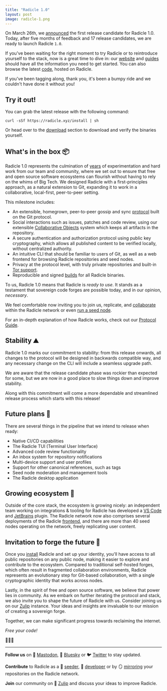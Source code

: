 ```yaml
---
title: "Radicle 1.0"
layout: post
image: radicle-1.png
---
```


On March 26th, we [announced][rc1] the first release candidate for Radicle 1.0.
Today, after five months of feedback and 17 release candidates, we are ready to
launch Radicle `1.0`.

If you've been waiting for the right moment to try Radicle or to reintroduce
yourself to the stack, now is a great time to dive in: our [website][website]
and [guides][guides] should have all the information you need to get started.
You can also browse the latest [code][heartwood], hosted on Radicle.

If you've been tagging along, thank you, it's been a bumpy ride and we couldn't
have done it without you!

## Try it out!

You can grab the latest release with the following command:

    curl -sSf https://radicle.xyz/install | sh

Or head over to the [download](/download) section to download and verify the
binaries yourself.

## What's in the box 📦

Radicle 1.0 represents the culmination of [years](/history) of experimentation
and hard work from our team and community, where we set out to ensure that free
and open source software ecosystems can flourish without having to rely on the
whims of Big Tech. We designed Radicle with a first-principles approach, as a
natural extension to Git, expanding it to work in a collaborative, local-first,
peer-to-peer setting.

This milestone includes:

* An extensible, homegrown, peer-to-peer gossip and sync [protocol](/guides/protocol)
  built on the Git protocol.
* Social interactions such as issues, patches and code review, using our
  extensible [Collaborative Objects][cobs] system which keeps all artifacts
  in the repository.
* A secure authentication and authorization protocol using public key
  cryptography, which allows all published content to be verified locally,
  without centralized authority.
* An intuitive CLI that should be familiar to users of Git, as well as a web
  frontend for browsing Radicle repositories and seed nodes.
* Privacy at the protocol level, with truly private repositories and built-in
  [Tor support][tor].
* Reproducible and signed [builds](/download) for all Radicle binaries.

To us, Radicle 1.0 means that Radicle is *ready to use*. It stands as a
testament that sovereign code forges are possible today, and in our opinion,
*necessary*.

We feel comfortable now inviting you to join us, replicate, and
[collaborate](/guides/user) within the Radicle network or even [run a seed
node](/guides/seeder).

For an in-depth explanation of how Radicle works, check out our [Protocol
Guide](/guides/protocol).

## Stability ⛰️

Radicle 1.0 marks our commitment to stability: from this release onwards, all
changes to the protocol will be designed in backwards compatible way, and any
necessary change on the CLI will include a seamless upgrade path.

We are aware that the release candidate phase was rockier than expected for
some, but we are now in a good place to slow things down and improve stability.

Along with this commitment will come a more dependable and streamlined release
process which starts with this release!

## Future plans 🔮

There are several things in the pipeline that we intend to release when ready:

* Native CI/CD capabilities
* The Radicle TUI (Terminal User Interface)
* Advanced code review functionality
* An inbox system for repository notifications
* Multi-device support and user profiles
* Support for other canonical references, such as tags
* Seed node moderation and management tools
* The Radicle desktop application

## Growing ecosystem 🌱

Outside of the core stack, the ecosystem is growing nicely:  an independent
team working on integrations & tooling for Radicle has developed a [VS
Code][vscode] and [JetBrains][jetbrains] plugin. The Radicle network now also
comprises several deployments of the Radicle [frontend][fe], and there are more
than 40 seed nodes operating on the network, freely replicating user content.

## Invitation to forge the future 🤝

Once you [install][install] Radicle and set up your identity, you'll have access
to all public repositories on any public node, making it easier to explore and
contribute to the ecosystem. Compared to traditional self-hosted forges, which
often result in fragmented collaboration environments, Radicle represents an
evolutionary step for Git-based collaboration, with a single cryptographic
identity that works across nodes.

Lastly, in the spirit of free and open source software, we believe that power
lies in community. As we embark on further iterating the protocol and stack, we
also invite you to shape the future of Radicle with us. Consider joining us on
our [Zulip][zulip] instance. Your ideas and insights
are invaluable to our mission of creating a sovereign forge.

Together, we can make significant progress towards reclaiming the internet.

*Free your code!*

👾👾👾

---

**Follow us** on 🐘 [Mastodon][mast], 🦋 [Bluesky][bsky] or 🐦
[Twitter][twitter] to stay updated.

**Contribute** to Radicle as a 🌱 [seeder](/guides/seeder), 🧙
[developer][heartwood] or by 🪞 [mirroring][mirror] your repositories on
the Radicle network.

**Join** our community on 💬 [Zulip][zulip] and discuss your ideas to
improve Radicle.

[cobs]: /guides/protocol#collaborative-objects
[vscode]: https://app.radicle.at/nodes/seed.radicle.gr/rad:z3Makm6fsQQXmpSFE43DZqwupaEhk
[heartwood]: https://app.radicle.xyz/nodes/seed.radicle.xyz/rad:z3gqcJUoA1n9HaHKufZs5FCSGazv5
[jetbrains]: https://app.radicle.at/nodes/seed.radicle.gr/rad:z3WHS4GSf8hChLjGYfPkJY7vCxsBK
[fe]: https://app.radicle.xyz/nodes/seed.radicle.xyz/rad:z4V1sjrXqjvFdnCUbxPFqd5p4DtH5
[rc1]: https://x.com/radicle/status/1772659708978991605?s=20
[website]: /
[guides]: /guides
[user]: /guides/user
[install]: /guides/user#installation
[mirror]: /guides/user/#git-going-with-repositories
[tor]: /guides/user/#4-embracing-the-onion
[twitter]: https://twitter.com/radicle
[mast]: https://toot.radicle.xyz/@radicle
[bsky]: https://bsky.app/profile/radicle.xyz
[zulip]: https://radicle.zulipchat.com
